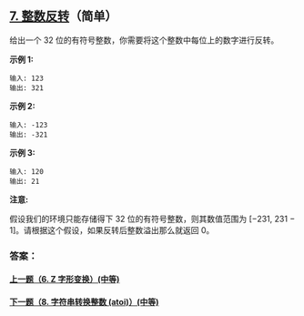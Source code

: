 ## [7. 整数反转](https://leetcode-cn.com/problems/reverse-integer/)（简单）

给出一个 32 位的有符号整数，你需要将这个整数中每位上的数字进行反转。

**示例 1:**

```
输入: 123
输出: 321
```

 **示例 2:**

```
输入: -123
输出: -321
```

**示例 3:**

```
输入: 120
输出: 21
```

**注意:**

假设我们的环境只能存储得下 32 位的有符号整数，则其数值范围为 [−231, 231 − 1]。请根据这个假设，如果反转后整数溢出那么就返回 0。



### 答案：



#### [上一题（6. Z 字形变换）(中等)](https://github.com/sdwwld/leetCode/blob/master/src/main/java/com/wld/java/leetcode/leetCode0006.md)

#### [下一题（8. 字符串转换整数 (atoi)）(中等)](https://github.com/sdwwld/leetCode/blob/master/src/main/java/com/wld/java/leetcode/leetCode0008.md)